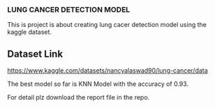 ### LUNG CANCER DETECTION MODEL

This is project is about creating lung cacer detection model using the kaggle dataset.

## Dataset Link

https://www.kaggle.com/datasets/nancyalaswad90/lung-cancer/data


The best model so far is KNN Model with the accuracy of 0.93.

For detail plz download the report file in the repo.
